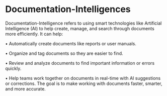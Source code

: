 # Documentation-Intelligences

Documentation-Intelligence refers to using smart technologies like Artificial Intelligence (AI) to help create, manage, and search through documents more efficiently. It can help:

•	Automatically create documents like reports or user manuals.

•	Organize and tag documents so they are easier to find.

•	Review and analyze documents to find important information or errors quickly.

•	Help teams work together on documents in real-time with AI suggestions or corrections. The goal is to make working with documents faster, smarter, and more accurate.

